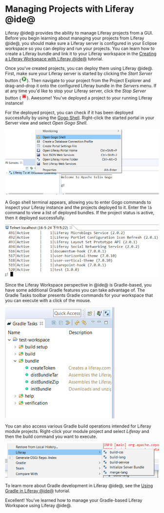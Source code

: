 # Managing Projects with Liferay @ide@ [](id=managing-projects-with-liferay-ide)

Liferay @ide@ provides the ability to manage Liferay projects from a GUI. Before
you begin learning about managing your projects from Liferay @ide@, you should
make sure a Liferay server is configured in your Eclipse workspace so you can
deploy and run your projects. You can learn how to create a Liferay bundle and
link it to your Liferay workspace in the
[Creating a Liferay Workspace with Liferay @ide@](/develop/tutorials/-/knowledge_base/7-1/creating-a-liferay-workspace-with-liferay-ide)
tutorial.

Once you've created projects, you can deploy them using Liferay @ide@. First,
make sure your Liferay server is started by clicking the *Start Server* button
(![Start Server](../../../images/icon-start-server.png)). Then navigate to your
project from the Project Explorer and drag-and-drop it onto the configured
Liferay bundle in the *Servers* menu. If at any time you'd like to stop your
Liferay server, click the *Stop Server* button
(![Stop Server](../../../images/icon-stop-server.png)). Awesome! You've deployed
a project to your running Liferay instance!

For the deployed project, you can check if it has been deployed successfully by
using the
[Gogo Shell](/develop/reference/-/knowledge_base/7-1/using-the-felix-gogo-shell).
Right-click the started portal in your Server view and select *Open Gogo Shell*.

![Figure 1: Select *Open Gogo Shell* to open a terminal window in @ide@ using Gogo shell.](../../../images/open-gogo-shell.png)

A Gogo shell terminal appears, allowing you to enter Gogo commands to inspect
your Liferay instance and the projects deployed to it. Enter the `lb` command to
view a list of deployed bundles. If the project status is active, then it
deployed successfully.

![Figure 2: You can check to see if your project deployed successfully to Liferay using the Gogo shell.](../../../images/gogo-deploy-successful.png)

Since the Liferay Workspace perspective in @ide@ is Gradle-based, you have some
additional Gradle features you can take advantage of. The Gradle Tasks toolbar
presents Gradle commands for your workspace that you can execute with a click of
the mouse.

![Figure 3: The Gradle Task toolbar offers Gradle tasks and their descriptions, which can be executed by double-clicking them.](../../../images/gradle-task-toolbar.png)

You can also access various Gradle build operations intended for Liferay module
projects. Right-click your module project and select *Liferay*  and then the
build command you want to execute.

![Figure 4: You can execute build operations by right-clicking the Gradle project in the Project Explorer.](../../../images/gradle-build-operations.png)

To learn more about Gradle development in Liferay @ide@, see the
[Using Gradle in Liferay @ide@](/develop/tutorials/-/knowledge_base/7-1/using-gradle-in-liferay-ide)
tutorial.

Excellent! You've learned how to manage your Gradle-based Liferay Workspace
using Liferay @ide@.
